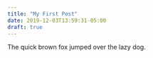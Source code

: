 ```yaml
---
title: "My First Post"
date: 2019-12-03T13:59:31-05:00
draft: true
---
```

The quick brown fox jumped over the lazy dog.
